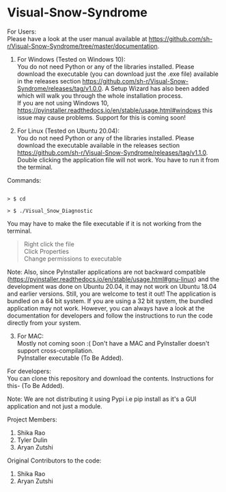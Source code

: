 # Visual-Snow-Syndrome

For Users:<br/>
Please have a look at the user manual available at https://github.com/sh-r/Visual-Snow-Syndrome/tree/master/documentation.

1. For Windows (Tested on Windows 10):<br/>
You do not need Python or any of the libraries installed. Please download the executable (you can download just the .exe file) available in the releases section https://github.com/sh-r/Visual-Snow-Syndrome/releases/tag/v1.0.0. A Setup Wizard has also been added which will walk you through the whole installation process. <br/>
If you are not using Windows 10, https://pyinstaller.readthedocs.io/en/stable/usage.html#windows this issue may cause problems. Support for this is coming soon!

2. For Linux (Tested on Ubuntu 20.04):<br/>
You do not need Python or any of the libraries installed. Please download the executable available in the releases section https://github.com/sh-r/Visual-Snow-Syndrome/releases/tag/v1.1.0. <br/>
Double clicking the application file will not work. You have to run it from the terminal.<br/>

Commands:
<pre><code> 
> $ cd <name of driectory you have downloaded the file><br/>
> $ ./Visual_Snow_Diagnostic
</code></pre>

You may have to make the file executable if it is not working from the terminal. 
> Right click the file <br/>
> Click Properties <br/>
> Change permissions to executable

Note:
Also, since PyInstaller applications are not backward compatible (https://pyinstaller.readthedocs.io/en/stable/usage.html#gnu-linux) and the development was done on Ubuntu   20.04, it may not work on Ubuntu 18.04 and earlier versions. Still, you are welcome to test it out!
The application is bundled on a 64 bit system. If you are using a 32 bit system, the bundled application may not work. However, you can always have a look at the documentation for developers and follow the instructions to run the code directly from your system.


3. For MAC:<br/>
Mostly not coming soon :( Don't have a MAC and PyInstaller doesn't support cross-compilation. <br/>
PyInstaller executable (To Be Added).

For developers:<br/>
You can clone this repository and download the contents. Instructions for this- (To Be Added).

Note: We are not distributing it using Pypi i.e pip install as it's a GUI application and not just a module. 

Project Members:
1. Shika Rao
2. Tyler Dulin
3. Aryan Zutshi

Original Contributors to the code:
1. Shika Rao
2. Aryan Zutshi
